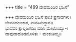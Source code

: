 +++
title = "499 ದೇವಮಂದಿರ ಭಜನೆ"

+++
ದೇವಮಂದಿರ ಭಜನೆ ಪೂಜೆ ಪ್ರಸಾದಗಳು।  
ಜೀವನದಲಂಕಾರ, ಮನಸಿನುದ್ಧಾರ॥  
ಭಾವವಂ ಕ್ಷುಲ್ಲಜಗದಿಂ ಬಿಡಿಸಿ ಮೇಲೊಯ್ವು-।  
ದಾವುದಾದೊಡಮೊಳಿತು - ಮಂಕುತಿಮ್ಮ॥  
